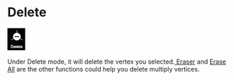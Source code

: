 # Delete

![](../.gitbook/assets/delete.jpg)

Under Delete mode, it will delete the vertex you selected.[ Eraser](../advanced-function/eraser.md) and [Erase All](../tools/erase-all.md) are the other functions could help you delete multiply vertices.

